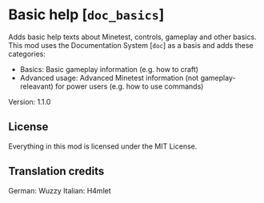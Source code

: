 # Basic help [`doc_basics`]
Adds basic help texts about Minetest, controls, gameplay and other basics.
This mod uses the Documentation System [`doc`] as a basis and adds these
categories:

* Basics: Basic gameplay information (e.g. how to craft)
* Advanced usage: Advanced Minetest information (not gameplay-releavant) for power users (e.g. how to use commands)

Version: 1.1.0

## License
Everything in this mod is licensed under the MIT License.

## Translation credits
German: Wuzzy
Italian: H4mlet
